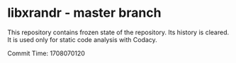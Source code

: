 # libxrandr - master branch

This repository contains frozen state of the repository.
Its history is cleared. It is used only for static code
analysis with Codacy.

Commit Time: 1708070120